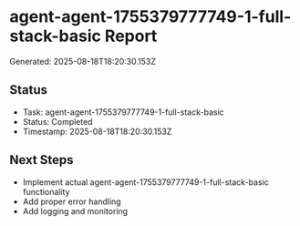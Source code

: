 # agent-agent-1755379777749-1-full-stack-basic Report

Generated: 2025-08-18T18:20:30.153Z

## Status
- Task: agent-agent-1755379777749-1-full-stack-basic
- Status: Completed
- Timestamp: 2025-08-18T18:20:30.153Z

## Next Steps
- Implement actual agent-agent-1755379777749-1-full-stack-basic functionality
- Add proper error handling
- Add logging and monitoring

